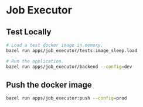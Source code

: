 # Job Executor

## Test Locally

```bash
# Load a test docker image in memory.
bazel run apps/job_executor/tests:image_sleep.load

# Run the application.
bazel run apps/job_executor/backend --config=dev
```

## Push the docker image

```bash
bazel run apps/job_executor:push --config=prod
```
